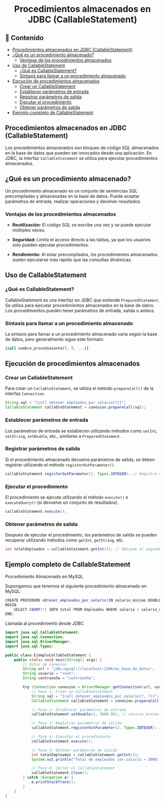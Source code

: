 <h1 align="center">Procedimientos almacenados en JDBC (CallableStatement)</h1>

<h2>📑 Contenido</h2>

- [Procedimientos almacenados en JDBC (CallableStatement)](#procedimientos-almacenados-en-jdbc-callablestatement)
- [¿Qué es un procedimiento almacenado?](#qué-es-un-procedimiento-almacenado)
  - [Ventajas de los procedimientos almacenados](#ventajas-de-los-procedimientos-almacenados)
- [Uso de CallableStatement](#uso-de-callablestatement)
  - [¿Qué es CallableStatement?](#qué-es-callablestatement)
  - [Sintaxis para llamar a un procedimiento almacenado](#sintaxis-para-llamar-a-un-procedimiento-almacenado)
- [Ejecución de procedimientos almacenados](#ejecución-de-procedimientos-almacenados)
  - [Crear un CallableStatement](#crear-un-callablestatement)
  - [Establecer parámetros de entrada](#establecer-parámetros-de-entrada)
  - [Registrar parámetros de salida](#registrar-parámetros-de-salida)
  - [Ejecutar el procedimiento](#ejecutar-el-procedimiento)
  - [Obtener parámetros de salida](#obtener-parámetros-de-salida)
- [Ejemplo completo de CallableStatement](#ejemplo-completo-de-callablestatement)

## Procedimientos almacenados en JDBC (CallableStatement)

Los procedimientos almacenados son bloques de código SQL almacenados en la base de datos que pueden ser invocados desde una aplicación. En JDBC, la interfaz `CallableStatement` se utiliza para ejecutar procedimientos almacenados.

## ¿Qué es un procedimiento almacenado?

Un procedimiento almacenado es un conjunto de sentencias SQL precompiladas y almacenadas en la base de datos. Puede aceptar parámetros de entrada, realizar operaciones y devolver resultados.

### Ventajas de los procedimientos almacenados

- **Reutilización:** El código SQL se escribe una vez y se puede ejecutar múltiples veces.

- **Seguridad:** Limita el acceso directo a las tablas, ya que los usuarios solo pueden ejecutar procedimientos.

- **Rendimiento:** Al estar precompilados, los procedimientos almacenados suelen ejecutarse más rápido que las consultas dinámicas.

## Uso de CallableStatement

### ¿Qué es CallableStatement?

CallableStatement es una interfaz en JDBC que extiende `PreparedStatement`. Se utiliza para ejecutar procedimientos almacenados en la base de datos. Los procedimientos pueden tener parámetros de entrada, salida o ambos.

### Sintaxis para llamar a un procedimiento almacenado

La sintaxis para llamar a un procedimiento almacenado varía según la base de datos, pero generalmente sigue este formato:

```sql
{call nombre_procedimiento(?, ?, ...)}
```

## Ejecución de procedimientos almacenados

### Crear un CallableStatement

Para crear un `CallableStatement`, se utiliza el método `prepareCall()` de la interfaz `Connection`.

```java
String sql = "{call obtener_empleados_por_salario(?)}";
CallableStatement callableStatement = conexion.prepareCall(sql);
```

### Establecer parámetros de entrada

Los parámetros de entrada se establecen utilizando métodos como `setInt`, `setString`, `setDouble`, etc., similares a `PreparedStatement`.

### Registrar parámetros de salida

Si el procedimiento almacenado devuelve parámetros de salida, se deben registrar utilizando el método `registerOutParameter()`.

```java
callableStatement.registerOutParameter(2, Types.INTEGER); // Registra el segundo parámetro como salida (tipo INTEGER)
```

### Ejecutar el procedimiento

El procedimiento se ejecuta utilizando el método `execute()` o `executeQuery()` (si devuelve un conjunto de resultados).

```java
callableStatement.execute();
```

### Obtener parámetros de salida

Después de ejecutar el procedimiento, los parámetros de salida se pueden recuperar utilizando métodos como `getInt`, `getString`, etc.

```java
int totalEmpleados = callableStatement.getInt(2); // Obtiene el segundo parámetro (salida)
```

## Ejemplo completo de CallableStatement

Procedimiento Almacenado en MySQL

Supongamos que tenemos el siguiente procedimiento almacenado en MySQL:

```java
CREATE PROCEDURE obtener_empleados_por_salario(IN salario_minimo DOUBLE, OUT total INT)
BEGIN
    SELECT COUNT(*) INTO total FROM Empleados WHERE salario > salario_minimo;
END;
```

Llamada al procedimiento desde JDBC

```java
import java.sql.CallableStatement;
import java.sql.Connection;
import java.sql.DriverManager;
import java.sql.Types;

public class EjemploCallableStatement {
    public static void main(String[] args) {
        // Datos de conexión
        String url = "jdbc:mysql://localhost:3306/mi_base_de_datos";
        String usuario = "root";
        String contraseña = "contraseña";

        try (Connection conexion = DriverManager.getConnection(url, usuario, contraseña)) {
            // Paso 1: Crear un CallableStatement
            String sql = "{call obtener_empleados_por_salario(?, ?)}";
            CallableStatement callableStatement = conexion.prepareCall(sql);

            // Paso 2: Establecer parámetros de entrada
            callableStatement.setDouble(1, 3000.00); // salario_minimo = 3000

            // Paso 3: Registrar parámetros de salida
            callableStatement.registerOutParameter(2, Types.INTEGER); // total (salida)

            // Paso 4: Ejecutar el procedimiento
            callableStatement.execute();

            // Paso 5: Obtener parámetros de salida
            int totalEmpleados = callableStatement.getInt(2);
            System.out.println("Total de empleados con salario > 3000: " + totalEmpleados);

            // Paso 6: Cerrar el CallableStatement
            callableStatement.close();
        } catch (Exception e) {
            e.printStackTrace();
        }
    }
}
```
